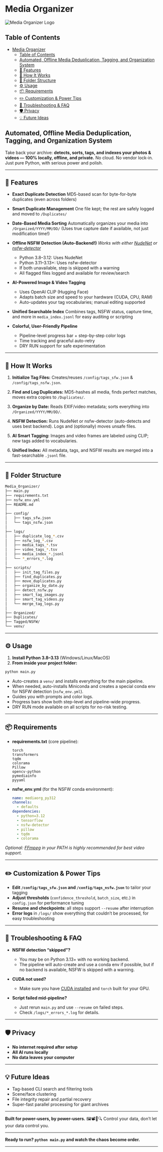 # Media Organizer

![Media Organizer Logo](assets/media_organizer_logo.png)

## Table of Contents

- [Media Organizer](#media-organizer)
  - [Table of Contents](#table-of-contents)
  - [Automated, Offline Media Deduplication, Tagging, and Organization System](#automated-offline-media-deduplication-tagging-and-organization-system)
  - [🚀 Features](#-features)
  - [🧠 How It Works](#-how-it-works)
  - [📁 Folder Structure](#-folder-structure)
  - [⚙️ Usage](#️-usage)
  - [📦 Requirements](#-requirements)
  - [✏️ Customization \& Power Tips](#️-customization--power-tips)
  - [🧰 Troubleshooting \& FAQ](#-troubleshooting--faq)
  - [🛡️ Privacy](#️-privacy)
  - [💡 Future Ideas](#-future-ideas)

## Automated, Offline Media Deduplication, Tagging, and Organization System

Take back your archive: **detects, sorts, tags, and indexes your photos & videos — 100% locally, offline, and private.**
No cloud. No vendor lock-in. Just pure Python, with serious power and polish.

---

## 🚀 Features

- **Exact Duplicate Detection**
  MD5-based scan for byte-for-byte duplicates (even across folders)

- **Smart Duplicate Management**
  One file kept; the rest are safely logged and moved to `/Duplicates/`

- **Date-Based Media Sorting**
  Automatically organizes your media into `/Organized/YYYY/MM/DD/`
  (Uses true capture date if available, not just modification time!)

- **Offline NSFW Detection (Auto-Backend!)**
  *Works with either [NudeNet](https://github.com/notAI-tech/NudeNet) or [nsfw-detector](https://github.com/GantMan/nsfw_model)*

  - Python 3.8–3.12: Uses NudeNet
  - Python 3.11–3.13+: Uses nsfw-detector
  - If both unavailable, step is skipped with a warning
  - All flagged files logged and available for review/search

- **AI-Powered Image & Video Tagging**

  - Uses OpenAI CLIP (Hugging Face)
  - Adapts batch size and speed to your hardware (CUDA, CPU, RAM)
  - Auto-updates your tag vocabularies; manual editing supported

- **Unified Searchable Index**
  Combines tags, NSFW status, capture time, and more in `media_index.jsonl` for easy auditing or scripting

- **Colorful, User-Friendly Pipeline**

  - Pipeline-level progress bar + step-by-step color logs
  - Time tracking and graceful auto-retry
  - DRY RUN support for safe experimentation

---

## 🧠 How It Works

1. **Initialize Tag Files:**
   Creates/reuses `/config/tags_sfw.json` & `/config/tags_nsfw.json`.

2. **Find and Log Duplicates:**
   MD5-hashes all media, finds perfect matches, moves extra copies to `/Duplicates/`.

3. **Organize by Date:**
   Reads EXIF/video metadata; sorts everything into `/Organized/YYYY/MM/DD/`.

4. **NSFW Detection:**
   Runs NudeNet or nsfw-detector (auto-detects and uses best backend).
   Logs and (optionally) moves unsafe files.

5. **AI Smart Tagging:**
   Images and video frames are labeled using CLIP; new tags added to vocabularies.

6. **Unified Index:**
   All metadata, tags, and NSFW results are merged into a fast-searchable `.jsonl` file.

---

## 📁 Folder Structure

```bash
Media_Organizer/
├── main.py
├── requirements.txt
├── nsfw_env.yml
├── README.md
│
├── config/
│   ├── tags_sfw.json
│   └── tags_nsfw.json
│
├── logs/
│   ├── duplicate_log_*.csv
│   ├── nsfw_log_*.csv
│   ├── media_tags_*.tsv
│   ├── video_tags_*.tsv
│   ├── media_index_*.jsonl
│   └── *_errors_*.log
│
├── scripts/
│   ├── init_tag_files.py
│   ├── find_duplicates.py
│   ├── move_duplicates.py
│   ├── organize_by_date.py
│   ├── detect_nsfw.py
│   ├── smart_tag_images.py
│   ├── smart_tag_videos.py
│   └── merge_tag_logs.py
│
├── Organized/
├── Duplicates/
├── Tagged/NSFW/
└── venv/
```

---

## ⚙️ Usage

1. **Install Python 3.8–3.13** (Windows/Linux/MacOS)
2. **From inside your project folder:**

```bash
python main.py
```

- Auto-creates a `venv/` and installs everything for the main pipeline.
- When needed, auto-installs Miniconda and creates a special conda env for NSFW detection (`nsfw_env.yml`).
- Guides you with prompts and color logs.
- Progress bars show both step-level and pipeline-wide progress.
- DRY RUN mode available on all scripts for no-risk testing.

---

## 📦 Requirements

- **requirements.txt** (core pipeline):

  ```text
  torch
  transformers
  tqdm
  colorama
  Pillow
  opencv-python
  pymediainfo
  pyyaml
  ```

- **nsfw\_env.yml** (for the NSFW conda environment):

  ```yaml
  name: mediaorg_py312
  channels:
    - defaults
  dependencies:
    - python=3.12
    - tensorflow
    - nsfw-detector
    - pillow
    - tqdm
    - colorama
  ```

*Optional: [FFmpeg](https://ffmpeg.org/) in your PATH is highly recommended for best video support.*

---

## ✏️ Customization & Power Tips

- **Edit `/config/tags_sfw.json` and `/config/tags_nsfw.json`** to tailor your tagging
- **Adjust thresholds** (`confidence_threshold`, `batch_size`, etc.) in `config.json` for performance tuning
- **Resume and checkpoints**: all steps support `--resume` after interruption
- **Error logs** in `/logs/` show everything that couldn’t be processed, for easy troubleshooting

---

## 🧰 Troubleshooting & FAQ

- **NSFW detection “skipped”?**

  - You may be on Python 3.13+ with no working backend.
  - The pipeline will auto-create and use a conda env if possible, but if no backend is available, NSFW is skipped with a warning.
- **CUDA not used?**

  - Make sure you have [CUDA installed](https://developer.nvidia.com/cuda-downloads) and `torch` built for your GPU.
- **Script failed mid-pipeline?**

  - Just rerun `main.py` and use `--resume` on failed steps.
  - Check `/logs/*_errors_*.log` for details.

---

## 🛡️ Privacy

- **No internet required after setup**
- **All AI runs locally**
- **No data leaves your computer**

---

## 💡 Future Ideas

- Tag-based CLI search and filtering tools
- Scene/face clustering
- File integrity repair and partial recovery
- Super-fast parallel processing for giant archives

---

**Built for power-users, by power-users.**
🖼️📽️🧠🔍 Control your data, don’t let your data control you.

---

**Ready to run? `python main.py` and watch the chaos become order.**

---
